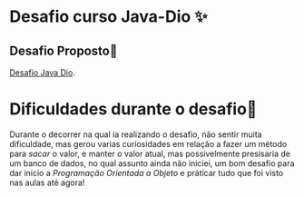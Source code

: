 # Desafio curso Java-Dio ✨

## Desafio Proposto📙

[Desafio Java Dio](https://github.com/digitalinnovationone/trilha-java-basico/tree/main/desafios/sintaxe).

# Dificuldades durante o desafio🎈
Durante o decorrer na qual ia realizando o desafio, não sentir muita dificuldade, mas gerou varias curiosidades em relação a fazer um método para _sacar_ o valor, e manter o valor atual, mas possivelmente presisaria de um banco de dados, no qual assunto ainda não iniciei, um bom desafio para dar inicio a _Programação Orientada a Objeto_ e práticar tudo que foi visto nas aulas até agora!
